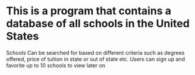  # This is a program that contains a database of all schools in the United States 
 Schools Can be searched for based on different criteria such as degrees offered, price of tuition in state or out of state etc. 
 Users can sign up and favorite up to 10 schools to view later on 
